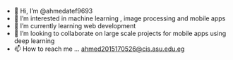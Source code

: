 - 👋 Hi, I’m @ahmedatef9693
- 👀 I’m interested in machine learning , image processing and mobile apps
- 🌱 I’m currently learning web development
- 💞️ I’m looking to collaborate on large scale projects for mobile apps using deep learning 
- 📫 How to reach me ... ahmed2015170526@cis.asu.edu.eg


<!---
ahmedatef9693/ahmedatef9693 is a ✨ special ✨ repository because its `README.md` (this file) appears on your GitHub profile.
You can click the Preview link to take a look at your changes.
--->
